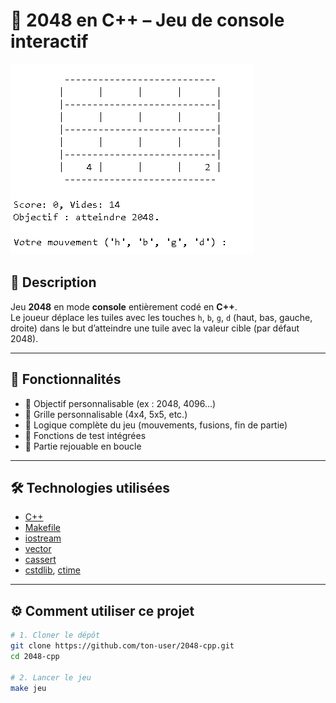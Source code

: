 # 🔢 2048 en C++ – Jeu de console interactif

![Aperçu du jeu 2048](./assets/jeu2048.png) <!-- Remplace par ton image -->

## 📝 Description

Jeu **2048** en mode **console** entièrement codé en **C++**.  
Le joueur déplace les tuiles avec les touches `h`, `b`, `g`, `d` (haut, bas, gauche, droite) dans le but d’atteindre une tuile avec la valeur cible (par défaut 2048).


---

## 🚀 Fonctionnalités

- 🎯 Objectif personnalisable (ex : 2048, 4096…)
- 📏 Grille personnalisable (4x4, 5x5, etc.)
- 🧠 Logique complète du jeu (mouvements, fusions, fin de partie)
- 🧪 Fonctions de test intégrées 
- 🔄 Partie rejouable en boucle

---

## 🛠️ Technologies utilisées

- [C++](https://fr.cppreference.com/w/) 
- [Makefile](https://www.gnu.org/software/make/manual/make.html) 
- [iostream](https://en.cppreference.com/w/cpp/header/iostream) 
- [vector](https://en.cppreference.com/w/cpp/container/vector) 
- [cassert](https://en.cppreference.com/w/cpp/header/cassert) 
- [cstdlib](https://en.cppreference.com/w/cpp/header/cstdlib), [ctime](https://en.cppreference.com/w/cpp/header/ctime)

---

## ⚙️ Comment utiliser ce projet

```bash
# 1. Cloner le dépôt
git clone https://github.com/ton-user/2048-cpp.git
cd 2048-cpp

# 2. Lancer le jeu
make jeu


